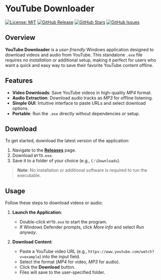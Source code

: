 # YouTube Downloader

[![License: MIT](https://img.shields.io/badge/License-MIT-yellow.svg)](https://opensource.org/licenses/MIT)
[![GitHub Release](https://img.shields.io/github/v/release/w31c0/youtube_downloader?label=Release)](https://github.com/w31c0/youtube_downloader/releases)
[![GitHub Stars](https://img.shields.io/github/stars/w31c0/youtube_downloader?label=Stars)](https://github.com/w31c0/youtube_downloader/stargazers)
[![GitHub Issues](https://img.shields.io/github/issues/w31c0/youtube_downloader?label=Issues)](https://github.com/w31c0/youtube_downloader/issues)

## Overview

**YouTube Downloader** is a _user-friendly_ Windows application designed to download videos and audio from YouTube. This standalone `.exe` file requires *no installation* or additional setup, making it perfect for users who want a quick and easy way to save their favorite YouTube content offline.

## Features

- **Video Downloads**: Save YouTube videos in high-quality *MP4* format.
- **Audio Extraction**: Download audio tracks as *MP3* for offline listening.
- **Simple GUI**: Intuitive interface to paste URLs and select download options.
- **Portable**: Run the `.exe` directly without dependencies or setup.

## Download

To get started, download the latest version of the application:

1. Navigate to the [**Releases**](https://github.com/w31c0/youtube_downloader/releases) page.
2. Download `WYTD.exe`.
3. Save it to a folder of your choice (e.g., `C:\Downloads`).

> **Note**: No installation or additional software is required to run the executable.

## Usage

Follow these steps to download videos or audio:

1. **Launch the Application**:
   - Double-click `WYTD.exe` to start the program.
   - If Windows Defender prompts, click _More info_ and select _Run anyway_.

2. **Download Content**:
   - Paste a YouTube video URL (e.g., `https://www.youtube.com/watch?v=example`) into the input field.
   - Select the format (*MP4* for video, *MP3* for audio).
   - Click the **Download** button.
   - Files will save to the user-specified folder.
